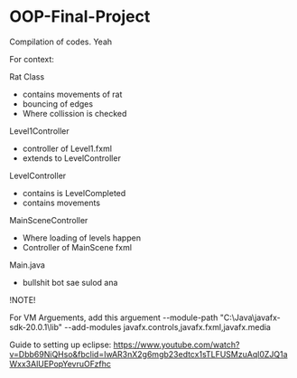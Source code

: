 # OOP-Final-Project
Compilation of codes. Yeah


For context:

Rat Class
- contains movements of rat
- bouncing of edges
- Where collission is checked

Level1Controller
- controller of Level1.fxml
- extends to LevelController

LevelController
- contains is LevelCompleted
- contains movements

MainSceneController
- Where loading of levels happen
- Controller of MainScene fxml

Main.java
- bullshit bot sae sulod ana

!NOTE!

For VM Arguements, add this arguement
--module-path "C:\Java\javafx-sdk-20.0.1\lib" --add-modules javafx.controls,javafx.fxml,javafx.media

Guide to setting up eclipse:
https://www.youtube.com/watch?v=Dbb69NiQHso&fbclid=IwAR3nX2g6mgb23edtcx1sTLFUSMzuAql0ZJQ1aWxx3AlUEPopYevruOFzfhc
